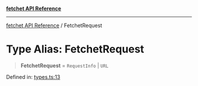 [**fetchet API Reference**](../README.md)

***

[fetchet API Reference](../README.md) / FetchetRequest

# Type Alias: FetchetRequest

> **FetchetRequest** = `RequestInfo` \| `URL`

Defined in: [types.ts:13](https://github.com/brysonbw/fetchet/blob/cb463bcedb07349f7406e3d774822146d47c777d/src/types.ts#L13)
